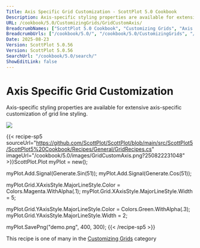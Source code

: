 ```yaml
---
Title: Axis Specific Grid Customization - ScottPlot 5.0 Cookbook
Description: Axis-specific styling properties are available for extensive axis-specific customization of grid line styling.
URL: /cookbook/5.0/CustomizingGrids/GridCustomAxis/
BreadcrumbNames: ["ScottPlot 5.0 Cookbook", "Customizing Grids", "Axis Specific Grid Customization"]
BreadcrumbUrls: ["/cookbook/5.0/", "/cookbook/5.0/CustomizingGrids", "/cookbook/5.0/CustomizingGrids/GridCustomAxis"]
Date: 2025-08-23
Version: ScottPlot 5.0.56
Version: ScottPlot 5.0.56
SearchUrl: "/cookbook/5.0/search/"
ShowEditLink: false
---
```



<div class='d-flex align-items-center mt-5'>
<h1 class='me-2 text-dark my-0 border-0'>Axis Specific Grid Customization</h1>
</div>

Axis-specific styling properties are available for extensive axis-specific customization of grid line styling.

[![](/cookbook/5.0/images/GridCustomAxis.png?250822231048)](/cookbook/5.0/images/GridCustomAxis.png?250822231048)

{{< recipe-sp5 sourceUrl="https://github.com/ScottPlot/ScottPlot/blob/main/src/ScottPlot5/ScottPlot5%20Cookbook/Recipes/General/GridRecipes.cs" imageUrl="/cookbook/5.0/images/GridCustomAxis.png?250822231048" >}}ScottPlot.Plot myPlot = new();

myPlot.Add.Signal(Generate.Sin(51));
myPlot.Add.Signal(Generate.Cos(51));

myPlot.Grid.XAxisStyle.MajorLineStyle.Color = Colors.Magenta.WithAlpha(.1);
myPlot.Grid.XAxisStyle.MajorLineStyle.Width = 5;

myPlot.Grid.YAxisStyle.MajorLineStyle.Color = Colors.Green.WithAlpha(.3);
myPlot.Grid.YAxisStyle.MajorLineStyle.Width = 2;

myPlot.SavePng("demo.png", 400, 300);
{{< /recipe-sp5 >}}

<div class='my-5 text-center'>This recipe is one of many in the <a href='/cookbook/5.0/CustomizingGrids'>Customizing Grids</a> category</div>


